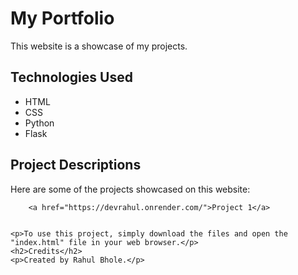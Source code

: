 <!DOCTYPE html>
<html>
<head>
	<meta charset="UTF-8">
</head>
<body>
	<h1>My Portfolio</h1>
	<p>This website is a showcase of my projects.</p>
	<h2>Technologies Used</h2>
	<ul>
		<li>HTML</li>
		<li>CSS</li>
		<li>Python</li>
		<li>Flask</li>
	</ul>
	<h2>Project Descriptions</h2>
	<p>Here are some of the projects showcased on this website:</p>
	
	
	
		<a href="https://devrahul.onrender.com/">Project 1</a>
	
	
	<p>To use this project, simply download the files and open the "index.html" file in your web browser.</p>
	<h2>Credits</h2>
	<p>Created by Rahul Bhole.</p>
	
</body>
</html>
